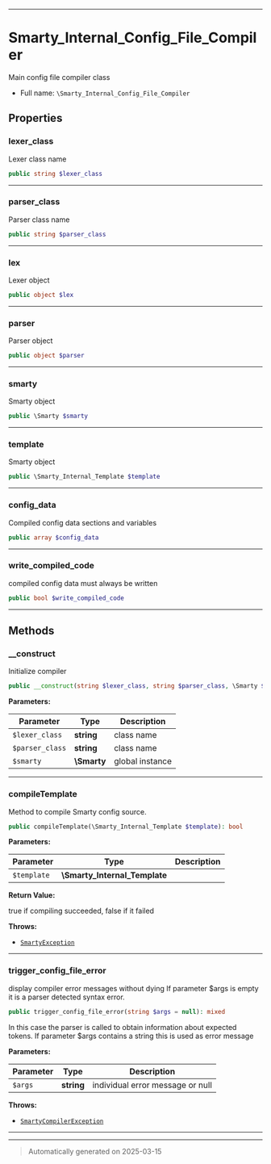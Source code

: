 ***

# Smarty_Internal_Config_File_Compiler

Main config file compiler class



* Full name: `\Smarty_Internal_Config_File_Compiler`



## Properties


### lexer_class

Lexer class name

```php
public string $lexer_class
```






***

### parser_class

Parser class name

```php
public string $parser_class
```






***

### lex

Lexer object

```php
public object $lex
```






***

### parser

Parser object

```php
public object $parser
```






***

### smarty

Smarty object

```php
public \Smarty $smarty
```






***

### template

Smarty object

```php
public \Smarty_Internal_Template $template
```






***

### config_data

Compiled config data sections and variables

```php
public array $config_data
```






***

### write_compiled_code

compiled config data must always be written

```php
public bool $write_compiled_code
```






***

## Methods


### __construct

Initialize compiler

```php
public __construct(string $lexer_class, string $parser_class, \Smarty $smarty): mixed
```








**Parameters:**

| Parameter | Type | Description |
|-----------|------|-------------|
| `$lexer_class` | **string** | class name |
| `$parser_class` | **string** | class name |
| `$smarty` | **\Smarty** | global instance |





***

### compileTemplate

Method to compile Smarty config source.

```php
public compileTemplate(\Smarty_Internal_Template $template): bool
```








**Parameters:**

| Parameter | Type | Description |
|-----------|------|-------------|
| `$template` | **\Smarty_Internal_Template** |  |


**Return Value:**

true if compiling succeeded, false if it failed



**Throws:**

- [`SmartyException`](./SmartyException.md)



***

### trigger_config_file_error

display compiler error messages without dying
If parameter $args is empty it is a parser detected syntax error.

```php
public trigger_config_file_error(string $args = null): mixed
```

In this case the parser is called to obtain information about expected tokens.
If parameter $args contains a string this is used as error message






**Parameters:**

| Parameter | Type | Description |
|-----------|------|-------------|
| `$args` | **string** | individual error message or null |




**Throws:**

- [`SmartyCompilerException`](./SmartyCompilerException.md)



***


***
> Automatically generated on 2025-03-15
